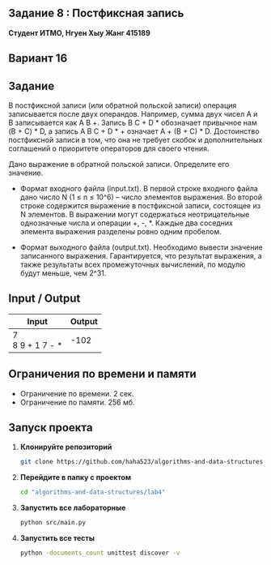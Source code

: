## Задание 8 : Постфиксная запись

 
**Студент ИТМО,  Нгуен Хыу Жанг  415189**  

## Вариант 16

## Задание

В постфиксной записи (или обратной польской записи) операция записывается после двух операндов. Например, сумма двух чисел A и B записывается как A B +. Запись B C + D * обозначает привычное нам (B + C) * D, а запись A B C + D * + означает A + (B + C) * D. Достоинство постфиксной записи в том, что она не требует скобок и дополнительных соглашений о приоритете операторов для своего чтения.

Дано выражение в обратной польской записи. Определите его значение.

- Формат входного файла (input.txt). В первой строке входного файла дано число N (1 ≤ n ≤ 10^6) – число элементов выражения. Во второй строке содержится выражение в постфиксной записи, состоящее из N элементов. В выражении могут содержаться неотрицательные однозначные числа и операции +, -, *. Каждые два соседних элемента выражения разделены ровно одним пробелом.

- Формат выходного файла (output.txt). Необходимо вывести значение записанного выражения. Гарантируется, что результат выражения, а также результаты всех промежуточных вычислений, по модулю будут меньше, чем 2^31.

  
## Input / Output 

| Input                                         | Output                               |   
|-----------------------------------------------|--------------------------------------|
| 7<br/>8 9 + 1 7 - *                           | -102                                 |



## Ограничения по времени и памяти

- Ограничение по времени. 2 сек.
- Ограничение по памяти. 256 мб.


## Запуск проекта
1. **Клонируйте репозиторий**
   ```bash
   git clone https://github.com/haha523/algorithms-and-data-structures.git
   ```
2. **Перейдите в папку с проектом**
   ```bash
   cd "algorithms-and-data-structures/lab4"
   ```
3. **Запустить все лабораторные**
    ```bash
   python src/main.py
   ```
4. **Запустить все тесты**
    ```bash
   python -documents_count unittest discover -v
   ```
